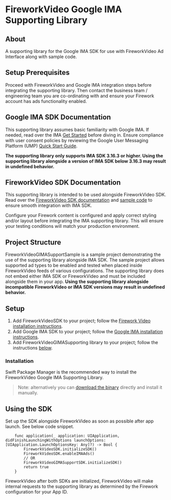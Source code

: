 # FireworkVideo Google IMA Supporting Library

## About

A supporting library for the Google IMA SDK for use with FireworkVideo Ad Interface along with sample code.

## Setup Prerequisites

Proceed with FireworkVideo and Google IMA integration steps before integrating the supporting library. Then contact the business 
team / engineering team you are co-ordinating with and ensure your Firework account has ads functionality enabled.

## Google IMA SDK Documentation

This supporting library assumes basic familiarity with Google IMA. If needed, read over the IMA [Get Started](https://developers.google.com/interactive-media-ads/docs/sdks/ios/client-side) before diving in. Ensure compliance with user consent policies by reviewing the Google User Messaging Platform (UMP) [Quick Start Guide](https://developers.google.com/admob/ump/ios/quick-start).


**The supporting library only supports IMA SDK 3.16.3 or higher. Using the supporting library alongside a version of IMA SDK below 3.16.3 may result in undefined behavior.**

## FireworkVideo SDK Documentation

This supporting library is intended to be used alongside FireworkVideo SDK. Read over the [FireworkVideo SDK documentation](https://github.com/loopsocial/firework_ios_sdk#fireworkvideo) and [sample code](https://github.com/loopsocial/firework_ios_sdk/tree/main/FireworkVideoSample) to ensure smooth integration with IMA SDK.

Configure your Firework content is configured and apply correct styling and/or layout before integrating the IMA supporting library. This will ensure your testing conditions will match your production environment.

## Project Structure

FireworkVideoGIMASupportSample is a sample project demonstrating the use of the supporting library alongside IMA SDK. The sample project allows supported ad types to be enabled and tested when placed inside FireworkVideo feeds of various configurations. The supporting library does not embed either IMA SDK or FireworkVideo and must be included alongside them in your app. **Using the supporting library alongside incompatible FireworkVideo or IMA SDK versions may result in undefined behavior.**

## Setup

  1. Add FireworkVideoSDK to your project; follow the [Firework Video installation instructions](https://github.com/loopsocial/firework_ios_sdk#readme).
  2. Add Google IMA SDK to your project; follow the [Google IMA installation instructions](https://developers.google.com/interactive-media-ads/docs/sdks/ios/client-side#prerequisites).
  3. Add FireworkVideoGIMASupporting library to your project; follow the instructions [below](#installation).

### Installation

Swift Package Manager is the recommended way to install the FireworkVideo Google IMA Supporting Library.

> Note: alternatively you can [download the binary](https://github.com/loopsocial/firework_ios_sdk_google_ima_support/releases/latest) directly and install it manually.

## Using the SDK

Set up the SDK alongside FireworkVideo as soon as possible after app launch. See below code snippet.

```     
    func application(_ application: UIApplication, didFinishLaunchingWithOptions launchOptions: [UIApplication.LaunchOptionsKey: Any]?) -> Bool {
        FireworkVideoSDK.initializeSDK()
        FireworkVideoSDK.enableIMAAds()
        // OR
        FireworkVideoGIMASupportSDK.initializeSDK()
        return true
    }
```

FireworkVideo after both SDKs are initialized, FireworkVideo will make internal requests to the supporting library as determined by the Firework configuration for your App ID.

